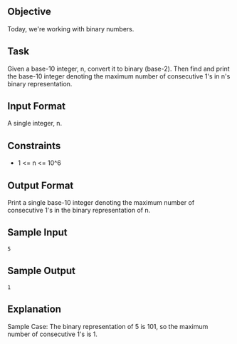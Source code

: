 ## Objective 
Today, we're working with binary numbers. 

## Task 
Given a base-10 integer, n, convert it to binary (base-2). Then find and print the base-10 integer denoting the maximum number of consecutive 1's in n's binary representation.

## Input Format
A single integer, n.

## Constraints

* 1 <= n <= 10^6

## Output Format

Print a single base-10 integer denoting the maximum number of consecutive 1's in the binary representation of n.

## Sample Input

```
5
```

## Sample Output

```
1
```

## Explanation

Sample Case: 
The binary representation of 5 is 101, so the maximum number of consecutive 1's is 1.


